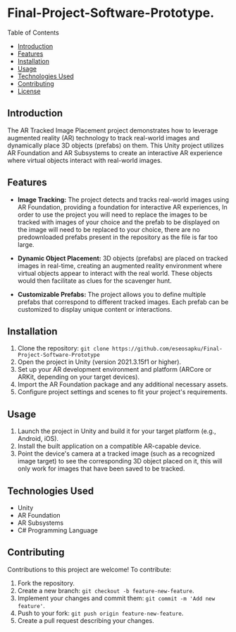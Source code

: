 # Final-Project-Software-Prototype.
Table of Contents
- [Introduction](#introduction)
- [Features](#features)
- [Installation](#installation)
- [Usage](#usage)
- [Technologies Used](#technologies-used)
- [Contributing](#contributing)
- [License](#license)

## Introduction

The AR Tracked Image Placement project demonstrates how to leverage augmented reality (AR) technology to track real-world images and dynamically place 3D objects (prefabs) on them. This Unity project utilizes AR Foundation and AR Subsystems to create an interactive AR experience where virtual objects interact with real-world images.

## Features

- **Image Tracking:** The project detects and tracks real-world images using AR Foundation, providing a foundation for interactive AR experiences, In order to use the project you will need to replace the images to be tracked with images of your choice and the prefab to be displayed on the image will need to be replaced to your choice, there are no predownloaded prefabs present in the repository as the file is far too large.

- **Dynamic Object Placement:** 3D objects (prefabs) are placed on tracked images in real-time, creating an augmented reality environment where virtual objects appear to interact with the real world. These objects would then facilitate as clues for the scavenger hunt.

- **Customizable Prefabs:** The project allows you to define multiple prefabs that correspond to different tracked images. Each prefab can be customized to display unique content or interactions.

## Installation

1. Clone the repository: `git clone https://github.com/eseosapku/Final-Project-Software-Prototype`
2. Open the project in Unity (version 2021.3.15f1 or higher).
3. Set up your AR development environment and platform (ARCore or ARKit, depending on your target devices).
4. Import the AR Foundation package and any additional necessary assets.
5. Configure project settings and scenes to fit your project's requirements.

## Usage

1. Launch the project in Unity and build it for your target platform (e.g., Android, iOS).
2. Install the built application on a compatible AR-capable device.
3. Point the device's camera at a tracked image (such as a recognized image target) to see the corresponding 3D object placed on it, this will only work for images that have been saved to be tracked.

## Technologies Used

- Unity
- AR Foundation
- AR Subsystems
- C# Programming Language

## Contributing

Contributions to this project are welcome! To contribute:

1. Fork the repository.
2. Create a new branch: `git checkout -b feature-new-feature`.
3. Implement your changes and commit them: `git commit -m 'Add new feature'`.
4. Push to your fork: `git push origin feature-new-feature`.
5. Create a pull request describing your changes.

